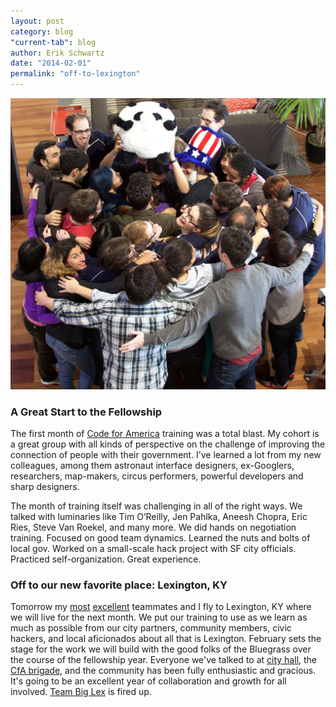 ```yaml
---
layout: post
category: blog
"current-tab": blog
author: Erik Schwartz
date: "2014-02-01"
permalink: "off-to-lexington"
---
```


![image](/images/fellows-group-hug.jpeg)

### A Great Start to the Fellowship
The first month of [Code for America](http://codeforamerica.org) training was a total blast. My cohort is a great group with all kinds of perspective on the challenge of improving the connection of people with their government. I’ve learned a lot from my new colleagues, among them astronaut interface designers, ex-Googlers, researchers, map-makers, circus performers, powerful developers and sharp designers. 

The month of training itself was challenging in all of the right ways. We talked with luminaries like Tim O’Reilly, Jen Pahlka, Aneesh Chopra, Eric Ries, Steve Van Roekel, and many more. We did hands on negotiation training. Focused on good team dynamics. Learned the nuts and bolts of local gov. Worked on a small-scale hack project with SF city officials. Practiced self-organization. Great experience.

### Off to our new favorite place: Lexington, KY
Tomorrow my [most](https://twitter.com/livienyin) [excellent](https://twitter.com/lyzidiamond) teammates and I fly to Lexington, KY where we will live for the next month. We put our training to use as we learn as much as possible from our city partners, community members, civic hackers, and local aficionados about all that is Lexington. February sets the stage for the work we will build with the good folks of the Bluegrass over the course of the fellowship year. Everyone we've talked to at [city hall](http://www.lexingtonky.gov/), the [CfA brigade](http://openlexington.org), and the community has been fully enthusiastic and gracious. It's going to be an excellent year of collaboration and growth for all involved. [Team Big Lex](http://teambiglex.tumblr.com/) is fired up.
